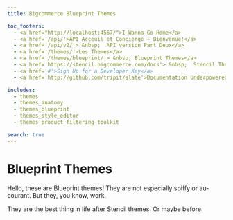 ```yaml
---
title: Bigcommerce Blueprint Themes

toc_footers:
  - <a href="http://localhost:4567/">I Wanna Go Home</a>
  - <a href='/api/'>API Acceuil et Concierge – Bienvenue!</a>
  - <a href='/api/v2/'> &nbsp;  API version Part Deux</a>
  - <a href='/themes/'>Les Themes</a>
  - <a href='/themes/blueprint/'> &nbsp; Blueprint Themes</a>
  - <a href='https://stencil.bigcommerce.com/docs'> &nbsp;  Stencil Themes</a>
  - <a href='#'>Sign Up for a Developer Key</a>
  - <a href='http://github.com/tripit/slate'>Documentation Underpowered by Slate</a>

includes:
  - themes
  - themes_anatomy
  - themes_blueprint
  - themes_style_editor
  - themes_product_filtering_toolkit

search: true
---
```


# Blueprint Themes

Hello, these are Blueprint themes! They are not especially spiffy or au-courant. But they, you know, work.

They are the best thing in life after Stencil themes. Or maybe before. 